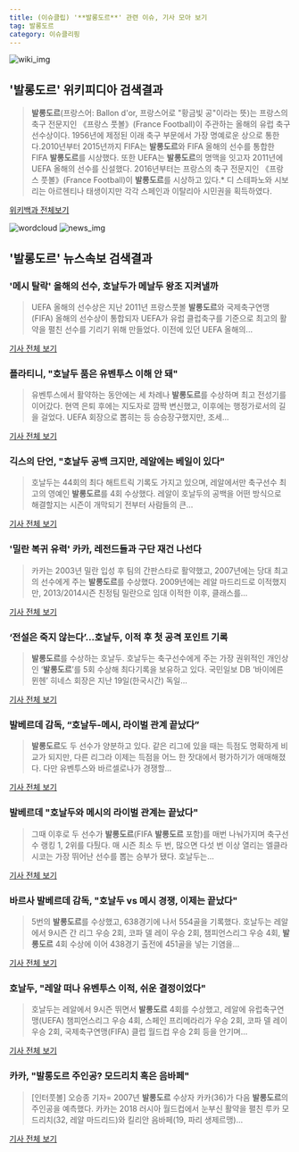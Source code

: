 ```yaml
---
title: (이슈클립) '**발롱도르**' 관련 이슈, 기사 모아 보기
tag: 발롱도르
category: 이슈클리핑
---
```

![wiki_img](https://user-images.githubusercontent.com/42597476/44503234-41136a80-a6d0-11e8-9071-6fc6418eafe4.png)
## **'**발롱도르**'** 위키피디아 검색결과
>**발롱도르**(프랑스어: Ballon d'or, 프랑스어로 "황금빛 공"이라는 뜻)는 프랑스의 축구 전문지인 《프랑스 풋볼》(France Football)이 주관하는 올해의 유럽 축구 선수상이다. 1956년에 제정된 이래 축구 부문에서 가장 명예로운 상으로 통한다.2010년부터 2015년까지 FIFA는 **발롱도르**와 FIFA 올해의 선수를 통합한 FIFA **발롱도르**를 시상했다. 또한 UEFA는 **발롱도르**의 명맥을 잇고자 2011년에 UEFA 올해의 선수를 신설했다. 2016년부터는 프랑스의 축구 전문지인 《프랑스 풋볼》(France Football)이 **발롱도르**를 시상하고 있다.* 디 스테파노와 시보리는 아르헨티나 태생이지만 각각 스페인과 이탈리아 시민권을 획득하였다.

<a href="https://ko.wikipedia.org/wiki/발롱도르" target="_blank">위키백과 전체보기</a>

![wordcloud](https://s3.ap-northeast-2.amazonaws.com/lyrics101-wordcloud/2018-08-31-1535650787.png)
![news_img](https://user-images.githubusercontent.com/42597476/44507050-1206f400-a6e4-11e8-8d98-7ffbfebb353f.png)
## **'**발롱도르**'** 뉴스속보 검색결과
### '메시 탈락' 올해의 선수, 호날두가 메날두 왕조 지켜낼까

>UEFA 올해의 선수상은 지난 2011년 프랑스풋볼 **발롱도르**와 국제축구연맹(FIFA) 올해의 선수상이 통합되자 UEFA가 유럽 클럽축구를 기준으로 최고의 활약을 펼친 선수를 기리기 위해 만들었다. 이전에 있던 UEFA 올해의...

<a href="http://www.sportalkorea.com/news/view.php?gisa_uniq=2018083016341555&section_code=20&cp=se&gomb=1" target="_blank">기사 전체 보기</a>

### 플라티니, "호날두 품은 유벤투스 이해 안 돼"

>유벤투스에서 활약하는 동안에는 세 차례나 **발롱도르**를 수상하며 최고 전성기를 이어갔다. 현역 은퇴 후에는 지도자로 깜짝 변신했고, 이후에는 행정가로서의 길을 걸었다. UEFA 회장으로 뽑히는 등 승승장구했지만, 조세...

<a href="http://www.goal.com/kr/%EB%89%B4%EC%8A%A4/a/d7snsj398bxf1jdd234kjkz82" target="_blank">기사 전체 보기</a>

### 긱스의 단언, "호날두 공백 크지만, 레알에는 베일이 있다"

>호날두는 44회의 최다 해트트릭 기록도 가지고 있으며, 레알에서만 축구선수 최고의 영예인 **발롱도르**를 4회 수상했다. 레알이 호날두의 공백을 어떤 방식으로 해결할지는 시즌이 개막되기 전부터 사람들의 큰...

<a href="http://www.interfootball.co.kr/news/articleView.html?idxno=237000" target="_blank">기사 전체 보기</a>

### '밀란 복귀 유력' 카카, 레전드들과 구단 재건 나선다

>카카는 2003년 밀란 입성 후 팀의 간판스타로 활약했고, 2007년에는 당대 최고의 선수에게 주는 **발롱도르**를 수상했다. 2009년에는 레알 마드리드로 이적했지만, 2013/2014시즌 친정팀 밀란으로 임대 이적한 이후, 클래스를...

<a href="http://www.goal.com/kr/%EB%89%B4%EC%8A%A4/a/182zt8xkl4ivs1nd71cjf12hpc" target="_blank">기사 전체 보기</a>

### ‘전설은 죽지 않는다’…호날두, 이적 후 첫 공격 포인트 기록

>**발롱도르**를 수상하는 호날두. 호날두는 축구선수에게 주는 가장 권위적인 개인상인 ‘**발롱도르**’를 5회 수상해 최다기록을 보유하고 있다. 국민일보 DB ‘바이에른 뮌헨’ 히네스 회장은 지난 19일(한국시간) 독일...

<a href="http://news.kmib.co.kr/article/view.asp?arcid=0012631966&code=61161311&cp=nv" target="_blank">기사 전체 보기</a>

### 발베르데 감독, “호날두-메시, 라이벌 관계 끝났다”

>**발롱도르**도 두 선수가 양분하고 있다. 같은 리그에 있을 때는 득점도 명확하게 비교가 되지만, 다른 리그라 이제는 득점을 어느 한 잣대에서 평가하기가 애매해졌다. 다만 유벤투스와 바르셀로나가 경쟁할...

<a href="http://www.osen.co.kr/article/G1110974702" target="_blank">기사 전체 보기</a>

### 발베르데 "호날두와 메시의 라이벌 관계는 끝났다"

>그때 이후로 두 선수가 **발롱도르**(FIFA **발롱도르** 포함)를 매번 나눠가지며 축구선수 랭킹 1, 2위를 다퉜다. 매 시즌 최소 두 번, 많으면 다섯 번 이상 열리는 엘클라시코는 가장 뛰어난 선수를 뽑는 승부가 됐다. 호날두는...

<a href="http://www.footballist.co.kr/news/articleView.html?idxno=108494" target="_blank">기사 전체 보기</a>

### 바르사 발베르데 감독, "호날두 vs 메시 경쟁, 이제는 끝났다"

>5번의 **발롱도르**를 수상했고, 638경기에 나서 554골을 기록했다. 호날두는 레알에서 9시즌 간 리그 우승 2회, 코파 델 레이 우승 2회, 챔피언스리그 우승 4회, **발롱도르** 4회 수상에 이어 438경기 출전에 451골을 넣는 기염을...

<a href="http://www.interfootball.co.kr/news/articleView.html?idxno=235519" target="_blank">기사 전체 보기</a>

### 호날두, "레알 떠나 유벤투스 이적, 쉬운 결정이었다"

>호날두는 레알에서 9시즌 뛰면서 **발롱도르** 4회를 수상했고, 레알에 유럽축구연맹(UEFA) 챔피언스리그 우승 4회, 스페인 프리메라리가 우승 2회, 코파 델 레이 우승 2회, 국제축구연맹(FIFA) 클럽 월드컵 우승 2회 등을 안기며...

<a href="http://www.interfootball.co.kr/news/articleView.html?idxno=177963" target="_blank">기사 전체 보기</a>

### 카카, "**발롱도르** 주인공? 모드리치 혹은 음바페"

>[인터풋볼] 오승종 기자= 2007년 **발롱도르** 수상자 카카(36)가 다음 **발롱도르**의 주인공을 예측했다. 카카는 2018 러시아 월드컵에서 눈부신 활약을 펼친 루카 모드리치(32, 레알 마드리드)와 킬리안 음바페(19, 파리 생제르맹)...

<a href="http://www.interfootball.co.kr/news/articleView.html?idxno=235466" target="_blank">기사 전체 보기</a>


